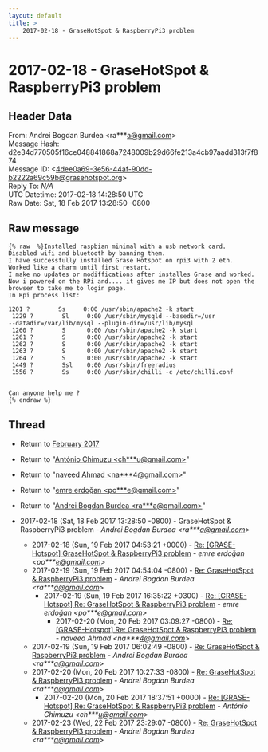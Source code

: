 ```yaml
---
layout: default
title: >
    2017-02-18 - GraseHotSpot & RaspberryPi3 problem
---
```


# 2017-02-18 - GraseHotSpot & RaspberryPi3 problem

## Header Data

From: Andrei Bogdan Burdea \<ra***a@gmail.com\><br>
Message Hash: d2e34d770505f16ce048841868a7248009b29d66fe213a4cb97aadd313f7f874<br>
Message ID: \<4dee0a69-3e56-44af-90dd-b2222a69c59b@grasehotspot.org\><br>
Reply To: _N/A_<br>
UTC Datetime: 2017-02-18 14:28:50 UTC<br>
Raw Date: Sat, 18 Feb 2017 13:28:50 -0800<br>

## Raw message

```
{% raw  %}Installed raspbian minimal with a usb network card.
Disabled wifi and bluetooth by banning them.
I have successfully installed Grase Hotspot on rpi3 with 2 eth.
Worked like a charm until first restart.
I make no updates or modiffications after installes Grase and worked.
Now i powered on the RPi and.... it gives me IP but does not open the 
browser to take me to login page.
In Rpi process list:

1201 ?        Ss     0:00 /usr/sbin/apache2 -k start
 1229 ?        Sl     0:00 /usr/sbin/mysqld --basedir=/usr 
--datadir=/var/lib/mysql --plugin-dir=/usr/lib/mysql
 1260 ?        S      0:00 /usr/sbin/apache2 -k start
 1261 ?        S      0:00 /usr/sbin/apache2 -k start
 1262 ?        S      0:00 /usr/sbin/apache2 -k start
 1263 ?        S      0:00 /usr/sbin/apache2 -k start
 1264 ?        S      0:00 /usr/sbin/apache2 -k start
 1449 ?        Ssl    0:00 /usr/sbin/freeradius
 1556 ?        Ss     0:00 /usr/sbin/chilli -c /etc/chilli.conf


Can anyone help me ?
{% endraw %}
```

## Thread

+ Return to [February 2017](/archive/2017/02)

+ Return to "[António Chimuzu <ch***u<span>@</span>gmail.com>](/authors/ch___u_at_gmail_com)"
+ Return to "[naveed Ahmad <na***4<span>@</span>gmail.com>](/authors/na___4_at_gmail_com)"
+ Return to "[emre erdoğan <po***e<span>@</span>gmail.com>](/authors/po___e_at_gmail_com)"
+ Return to "[Andrei Bogdan Burdea <ra***a<span>@</span>gmail.com>](/authors/ra___a_at_gmail_com)"

+ 2017-02-18 (Sat, 18 Feb 2017 13:28:50 -0800) - GraseHotSpot & RaspberryPi3 problem - _Andrei Bogdan Burdea \<ra***a@gmail.com\>_
  + 2017-02-18 (Sun, 19 Feb 2017 04:53:21 +0000) - [Re: [GRASE-Hotspot] GraseHotSpot & RaspberryPi3 problem](/archive/2017/02/bb68c2eb60ec2a1eea190465469631db9b69f5b18c8a6ec5f607d6e6f59f5366) - _emre erdoğan \<po***e@gmail.com\>_
  + 2017-02-19 (Sun, 19 Feb 2017 04:54:04 -0800) - [Re: GraseHotSpot & RaspberryPi3 problem](/archive/2017/02/1bc89189a149f3e92f54f82440459e469a393cb734be5cb494d5767b022c3e94) - _Andrei Bogdan Burdea \<ra***a@gmail.com\>_
    + 2017-02-19 (Sun, 19 Feb 2017 16:35:22 +0300) - [Re: [GRASE-Hotspot] Re: GraseHotSpot & RaspberryPi3 problem](/archive/2017/02/26be2bc0806381264a1c9b09178cb2c9fe489e7ec13408563ea5593aedfab9fb) - _emre erdoğan \<po***e@gmail.com\>_
      + 2017-02-20 (Mon, 20 Feb 2017 03:09:27 -0800) - [Re: [GRASE-Hotspot] Re: GraseHotSpot & RaspberryPi3 problem](/archive/2017/02/75278c9a6379bfa6a1e81f5a0d0e4b31ad0a3c6b8083d130f04978e1d71b589a) - _naveed Ahmad \<na***4@gmail.com\>_
  + 2017-02-19 (Sun, 19 Feb 2017 06:02:49 -0800) - [Re: GraseHotSpot & RaspberryPi3 problem](/archive/2017/02/290a0386d3bf6628cfb89420069700e7ff42efa8c55722b56bf20da0ea0dff69) - _Andrei Bogdan Burdea \<ra***a@gmail.com\>_
  + 2017-02-20 (Mon, 20 Feb 2017 10:27:33 -0800) - [Re: GraseHotSpot & RaspberryPi3 problem](/archive/2017/02/f89cc084ed758c4d495943f1d579e8ef389b2301aaba94d3ac6a72659b38963a) - _Andrei Bogdan Burdea \<ra***a@gmail.com\>_
    + 2017-02-20 (Mon, 20 Feb 2017 18:37:51 +0000) - [Re: [GRASE-Hotspot] Re: GraseHotSpot & RaspberryPi3 problem](/archive/2017/02/6168d09f36ed31e9681c94b2104a0b0a399b6fcf7ea60ef9266b8783f9e331e9) - _António Chimuzu \<ch***u@gmail.com\>_
  + 2017-02-23 (Wed, 22 Feb 2017 23:29:07 -0800) - [Re: GraseHotSpot & RaspberryPi3 problem](/archive/2017/02/7bf15bcce811303a4e05e5fb23b67074e3d4f9fb6402c0eb711d27f52d3fc449) - _Andrei Bogdan Burdea \<ra***a@gmail.com\>_

